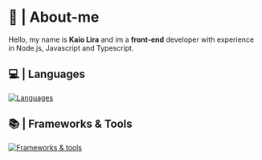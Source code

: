 # 👋 | About-me

Hello, my name is **Kaio Lira** and im a **front-end** developer with experience in Node.js, Javascript and Typescript.

## 💻 | Languages

[![Languages](https://skillicons.dev/icons?i=html,css,javascript,typescript,nodejs&theme=light)](https://skillicons.dev)

## 📚 | Frameworks & Tools

[![Frameworks & tools](https://skillicons.dev/icons?i=react,tailwind&theme=light)](https://skillicons.dev)
